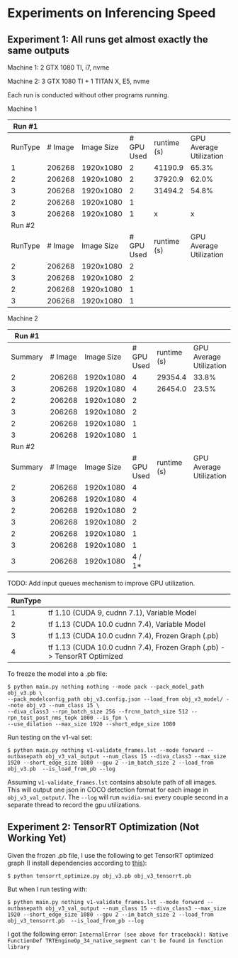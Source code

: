 # Experiments on Inferencing Speed



## Experiment 1: All runs get almost exactly the same outputs

Machine 1: 2 GTX 1080 TI, i7, nvme

Machine 2: 3 GTX 1080 TI + 1 TITAN X, E5, nvme

Each run is conducted without other programs running.

Machine 1

| Run #1  |         |            |            |             |                         |             |
|---------|---------|------------|------------|-------------|-------------------------|-------------|
| RunType | # Image | Image Size | # GPU Used | runtime (s) | GPU Average Utilization | Per GPU FPS |
| 1       | 206268  | 1920x1080  | 2          | 41190.9     | 65.3%                   | 2.50        |
| 2       | 206268  | 1920x1080  | 2          | 37920.9     | 62.0%                   | 2.72        |
| 3       | 206268  | 1920x1080  | 2          | 31494.2     | 54.8%                   | 3.27        |
| 2       | 206268  | 1920x1080  | 1          |             |                         |             |
| 3       | 206268  | 1920x1080  | 1          | x           | x                       | x           |
| Run #2  |         |            |            |             |                         |             |
| RunType | # Image | Image Size | # GPU Used | runtime (s) | GPU Average Utilization | Per GPU FPS |
| 2       | 206268  | 1920x1080  | 2          |             |                         |             |
| 3       | 206268  | 1920x1080  | 2          |             |                         |             |
| 2       | 206268  | 1920x1080  | 1          |             |                         |             |
| 3       | 206268  | 1920x1080  | 1          |             |                         |             |

Machine 2

| Run #1  |         |            |            |             |                         |             |
|---------|---------|------------|------------|-------------|-------------------------|-------------|
| Summary | # Image | Image Size | # GPU Used | runtime (s) | GPU Average Utilization | Per GPU FPS |
| 2       | 206268  | 1920x1080  | 4          | 29354.4     | 33.8%                   | 1.76        |
| 3       | 206268  | 1920x1080  | 4          | 26454.0     | 23.5%                   | 1.95        |
| 2       | 206268  | 1920x1080  | 2          |             |                         |             |
| 3       | 206268  | 1920x1080  | 2          |             |                         |             |
| 2       | 206268  | 1920x1080  | 1          |             |                         |             |
| 3       | 206268  | 1920x1080  | 1          |             |                         |             |
| Run #2  |         |            |            |             |                         |             |
| Summary | # Image | Image Size | # GPU Used | runtime (s) | GPU Average Utilization | Per GPU FPS |
| 2       | 206268  | 1920x1080  | 4          |             |                         |             |
| 3       | 206268  | 1920x1080  | 4          |             |                         |             |
| 2       | 206268  | 1920x1080  | 2          |             |                         |             |
| 3       | 206268  | 1920x1080  | 2          |             |                         |             |
| 2       | 206268  | 1920x1080  | 1          |             |                         |             |
| 3       | 206268  | 1920x1080  | 1          |             |                         |             |
| 3       | 206268  | 1920x1080  | 4 / 1*     |             |                         |             |

TODO: Add input queues mechanism to improve GPU utilization.

| RunType |                                                                         |
|---------|-------------------------------------------------------------------------|
| 1       | tf 1.10 (CUDA 9, cudnn 7.1), Variable Model                             |
| 2       | tf 1.13 (CUDA 10.0 cudnn 7.4), Variable Model                           |
| 3       | tf 1.13 (CUDA 10.0 cudnn 7.4), Frozen Graph (.pb)                       |
| 4       | tf 1.13 (CUDA 10.0 cudnn 7.4), Frozen Graph (.pb) -> TensorRT Optimized |

To freeze the model into a .pb file:
```
$ python main.py nothing nothing --mode pack --pack_model_path obj_v3.pb \
--pack_modelconfig_path obj_v3.config.json --load_from obj_v3_model/ --note obj_v3 --num_class 15 \
--diva_class3 --rpn_batch_size 256 --frcnn_batch_size 512 --rpn_test_post_nms_topk 1000 --is_fpn \
--use_dilation --max_size 1920 --short_edge_size 1080
```

Run testing on the v1-val set:
```
$ python main.py nothing v1-validate_frames.lst --mode forward --outbasepath obj_v3_val_output --num_class 15 --diva_class3 --max_size 1920 --short_edge_size 1080 --gpu 2 --im_batch_size 2 --load_from obj_v3.pb  --is_load_from_pb --log
```
Assuming `v1-validate_frames.lst` contains absolute path of all images. This will output one json in COCO detection format for each image in `obj_v3_val_output/`. The `--log` will run `nvidia-smi` every couple second in a separate thread to record the gpu utilizations.

## Experiment 2: TensorRT Optimization (Not Working Yet)

Given the frozen .pb file, I use the following to get TensorRT optimized graph (I install dependencies according to [this](https://www.tensorflow.org/install/gpu#ubuntu_1604_cuda_10)):
```
$ python tensorrt_optimize.py obj_v3.pb obj_v3_tensorrt.pb
```

But when I run testing with:
```
$ python main.py nothing v1-validate_frames.lst --mode forward --outbasepath obj_v3_val_output --num_class 15 --diva_class3 --max_size 1920 --short_edge_size 1080 --gpu 2 --im_batch_size 2 --load_from obj_v3_tensorrt.pb  --is_load_from_pb --log
```
I got the following error:
`InternalError (see above for traceback): Native FunctionDef TRTEngineOp_34_native_segment can't be found in function library`